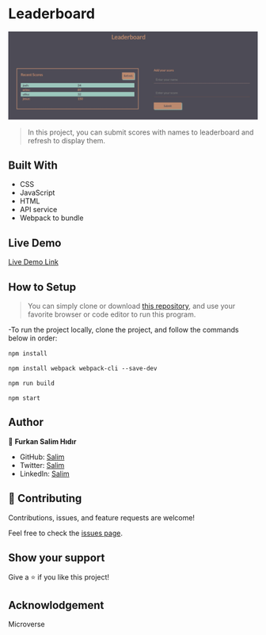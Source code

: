 # Leaderboard

![ScreenShot](/images/Capture.JPG)

> In this project, you can submit scores with names to leaderboard and refresh to display them.

## Built With

- CSS
- JavaScript
- HTML
- API service
- Webpack to bundle

## Live Demo

[Live Demo Link](https://fsher07.github.io/Leaderboard/)

## How to Setup

> You can simply clone or download [this repository](https://github.com/Fsher07/Leaderboard/tree/final-touches), and use your favorite browser or code editor to run this program.

-To run the project locally, clone the project, and follow the commands below in order:

```
npm install
```

```
npm install webpack webpack-cli --save-dev
```
```
npm run build
```
```
npm start
```
## Author

👤 **Furkan Salim Hıdır**

- GitHub: [Salim](https://github.com/Fsher07)
- Twitter: [Salim](https://twitter.com/furkansalimhdr1)
- LinkedIn: [Salim](https://www.linkedin.com/in/furkan-salim-h%C4%B1d%C4%B1r-3441ab1b2/)

## 🤝 Contributing

Contributions, issues, and feature requests are welcome!

Feel free to check the [issues page](https://github.com/Fsher07/Leaderboard/issues).

## Show your support

Give a ⭐️ if you like this project!

## Acknowlodgement
Microverse
